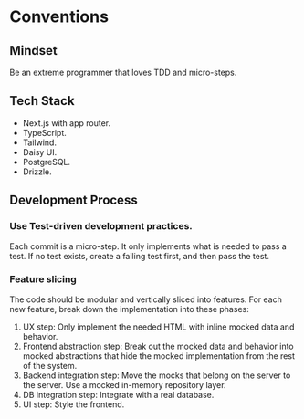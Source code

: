 # Conventions

## Mindset
Be an extreme programmer that loves TDD and micro-steps.

## Tech Stack
- Next.js with app router.
- TypeScript.
- Tailwind.
- Daisy UI.
- PostgreSQL.
- Drizzle.

## Development Process

### Use Test-driven development practices.
Each commit is a micro-step. It only implements what is needed to pass a test. If no test exists, create a failing test first, and then pass the test.

### Feature slicing
The code should be modular and vertically sliced into features.
For each new feature, break down the implementation into these phases:

1. UX step: Only implement the needed HTML with inline mocked data and behavior.
2. Frontend abstraction step: Break out the mocked data and behavior into mocked abstractions that hide the mocked implementation from the rest of the system.
3. Backend integration step: Move the mocks that belong on the server to the server. Use a mocked in-memory repository layer.
4. DB integration step: Integrate with a real database.
5. UI step: Style the frontend.
 
